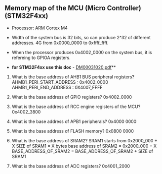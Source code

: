
## Memory map of the MCU (Micro Controller) (STM32F4xx)

- Processor: ARM Cortex M4
- Width of the system bus is 32 bits, so can produce 2^32 of different addresses. 4G from 0x0000_0000 to 0xffff_ffff.
- When the processor produces 0x4002_0000 on the system bus, it is refereing to GPIOA registers.

- **for STM32F4xx use this doc** - [DM00031020.pdf](https://waijung1.aimagin.com/DM00031020.pdf)**

1. What is the base address of AHB1 BUS peripheral registers?
AHMB1_PERI_START_ADDRESS : 0x4002_0000
AHMB1_PERI_END_ADDRESS : 0X4007_FFFF

1. What is the base address of GPIO registers?
0x4002_0000

1. What is the base address of RCC engine registers of the MCU?
0x4002_3800

1. What is the base address of APB1 peripherals?
0x4000 0000

1. What is the base address of FLASH memory?
0x0800 0000

1. What is the base address of SRAM2?
SRAM1 starts from 0x2000_000 + X
SIZE of SRAM1 = X bytes
base address of SRAM2 = 0x2000_000 + X
BASE_ADDRESS_OF_SRAM2 = BASE_ADDRESS_OF_SRAM2 + SIZE of SRAM1

1. What is the base address of ADC registers?
0x4001_2000
